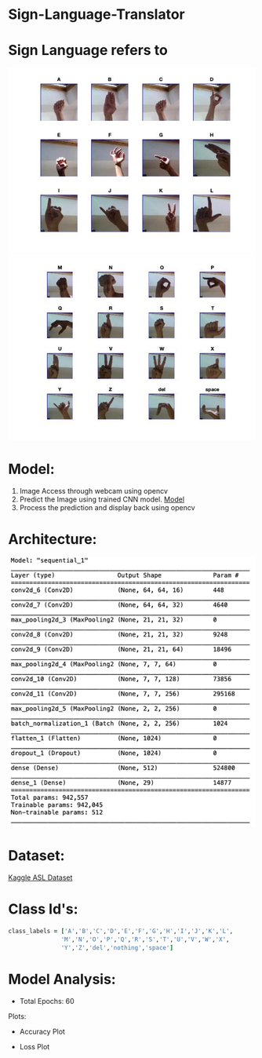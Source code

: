 # Sign-Language-Translator


# Sign Language refers to 


![Image 1](https://github.com/varunkodathala/Sign-Language-Translator/blob/master/demo/1.jpg?raw=true)
![Image 2](https://github.com/varunkodathala/Sign-Language-Translator/blob/master/demo/2.jpg?raw=true)

# Model:

1. Image Access through webcam using opencv
2. Predict the Image using trained CNN model.  [Model](https://github.com/varunkodathala/Sign-Language-Translator/blob/master/demo/gesture_model.h5?raw=true)
3. Process the prediction and display back using opencv


# Architecture:

![Model Summary](https://github.com/varunkodathala/Sign-Language-Translator/blob/master/demo/model_summary.png?raw=true)

# Dataset:

[Kaggle ASL Dataset](https://www.kaggle.com/grassknoted/asl-alphabet)

# Class Id's:

```ruby
class_labels = ['A','B','C','D','E','F','G','H','I','J','K','L',
               'M','N','O','P','Q','R','S','T','U','V','W','X',
               'Y','Z','del','nothing','space']
```
# Model Analysis:

- Total Epochs: 60

Plots:
- Accuracy Plot

- Loss Plot

